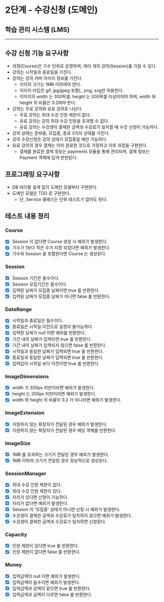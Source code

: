 # 2단계 - 수강신청 (도메인)
## 학습 관리 시스템 (LMS)
* * *
## 수강 신청 기능 요구사항
- 과정(Course)은 기수 단위로 운영하며, 여러 개의 강의(Session)를 가질 수 있다.
- 강의는 시작일과 종료일을 가진다.
- 강의는 강의 커버 이미지 정보를 가진다.
  - 이미지 크기는 1MB 이하여야 한다.
  - 이미지 타입은 gif, jpg(jpeg 포함),, png, svg만 허용한다.
  - 이미지의 width 는 300픽셀, height 는 200픽셀 이상이어야 하며, width 와 height 의 비율은 3:2여야 한다.
- 강의는 무료 강의와 유료 강의로 나뉜다.
  - 무료 강의는 최대 수강 인원 제한이 없다.
  - 유료 강의는 강의 최대 수강 인원을 초과할 수 없다.
  - 유료 강의는 수강생이 결제한 금액과 수강료가 일치할 때 수강 신청이 가능하다.
- 강의 상태는 준비중, 모집중, 종료 3가지 상태를 가진다.
- 강의 수강신청은 강의 상태가 모집중일 때만 가능하다.
- 유료 강의의 경우 결제는 이미 완료한 것으로 가정하고 이후 과정을 구현한다.
  - 결제를 완료한 결제 정보는 payments 모듈을 통해 관리되며, 결제 정보는 Payment 객체에 담겨 반한된다.
## 프로그래밍 요구사항
- DB 테이블 설계 없이 도메인 모델부터 구현한다.
- 도메인 모델은 TDD 로 구현한다.
  - 단, Service 클래스는 단위 테스트가 없어도 된다.
## 테스트 내용 정리
### Course
- [x] Session 이 없다면 Course 생성 시 예외가 발생한다.
- [x] 기수가 1보다 작은 수가 지정 되었다면 예외가 발생한다.
- [x] 기수와 Session 을 포함한다면 Course 는 생성된다. 
### Session
- [x] Session 기간은 필수이다.
- [x] Session 모집기간은 필수이다.
- [x] 입력된 날짜가 모집중 날짜이면 true 를 반환한다.
- [x] 입력된 날짜가 모집중 날짜가 아니면 false 를 반환한다.
### DateRange
- [x] 시작일과 종료일은 필수이다.
- [x] 종료일은 시작일 이전으로 설정이 불가능하다.
- [x] 입력된 날짜가 null 이면 예외를 반환한다.
- [x] 기간 내의 날짜가 입력되면 true 를 반환한다.
- [x] 기간 내의 날짜가 입력되지 않으면 false 를 반환한다.
- [x] 시작일과 동일한 날짜가 입력되면 true 를 반환한다.
- [x] 종료일과 동일한 날짜가 입력되면 true 를 반환한다.
- [x] 입력값이 시작일 보다 이전이면 true 를 반환한다.
### ImageDimensions
- [x] width 가 300px 미만이라면 예외가 발생한다.
- [x] height 는 200px 미만이라면 예외가 발생한다.
- [x] width 와 height 의 비율이 3:2 가 아니라면 예외가 발생한다.
### ImageExtension
- [x] 지원하지 않는 확장자가 전달된 경우 예외가 발생한다.
- [x] 지원하지 않는 확장자가 전달된 경우 해당 객체를 반환한다.
### ImageSize
- [x] 1MB 를 초과하는 크기가 전달된 경우 예외가 발생한다.
- [x] 1MB 이하의 크기가 전달된 경우 정상적으로 생성된다.
### SessionManager
- [x] 최대 수강 인원 제한이 없다.
- [x] 최대 수강 인원 제한이 있다.
- [x] 자리가 있다면 신청이 가능하다.
- [x] 자리가 없다면 예외가 발생한다.
- [x] Session 이 '모집중' 상태가 아니면 신청 시 예외가 발생한다.
- [x] 수강생이 결제한 금액과 수강료가 일치하지 않으면 예외가 발생한다.
- [x] 수강생이 결제한 금액과 수강료가 일치하면 신청된다.
### Capacity
- [x] 인원 제한이 있다면 true 를 반환한다.
- [x] 인원 제한이 없다면 false 를 반환한다.
### Money
- [x] 입력금액이 null 이면 예외가 발생한다.
- [x] 입력금액이 음수이면 예외가 발생한다.
- [x] 입력금액과 금액이 같으면 true 를 반환한다.
- [x] 입력금액과 금액이 다르면 false 를 반환한다.